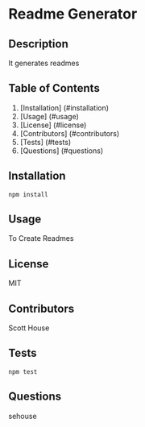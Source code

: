 # Readme Generator
## Description
 It generates readmes

## Table of Contents
1. [Installation] (#installation)
2. [Usage] (#usage)
3. [License] (#license)
4. [Contributors] (#contributors)
5. [Tests] (#tests)
6. [Questions] (#questions)

## Installation
```npm install```

## Usage
 To Create Readmes 

## License
 MIT

## Contributors
 Scott House

## Tests
```npm test```

## Questions
 sehouse


